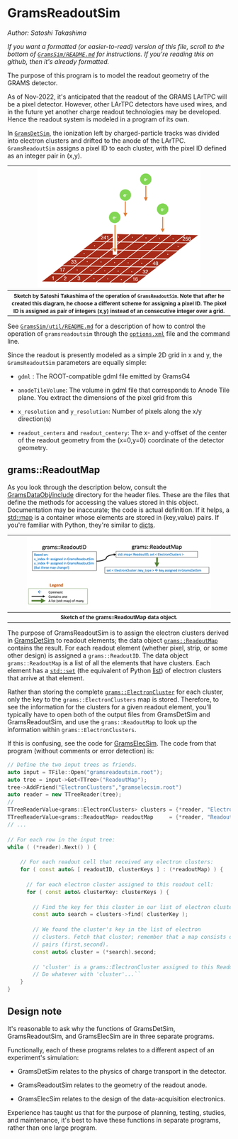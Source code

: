 # GramsReadoutSim
*Author: Satoshi Takashima*

_If you want a formatted (or easier-to-read) version of this file, scroll to the bottom of [`GramsSim/README.md`](../README.md) for instructions. If you're reading this on github, then it's already formatted._

The purpose of this program is to model the readout geometry of the GRAMS detector. 

As of Nov-2022, it's anticipated that the readout of the GRAMS LArTPC will be a pixel detector. However, other LArTPC detectors have used wires, and in the future yet another charge readout technologies may be developed. Hence the readout system is modeled in a program of its own. 

In [`GramsDetSim`](../GramsDetSim), the ionization left by charged-particle tracks was divided into electron clusters and drifted to the anode of the LArTPC. `GramsReadoutSim` assigns a pixel ID to each cluster, with the pixel ID defined as an integer pair in (x,y).

| <img src="images/PixelSketch.png" width="75%" /> |
| :---------------------------------------------: | 
| <small><strong>Sketch by Satoshi Takashima of the operation of `GramsReadoutSim`. Note that after he created this diagram, he choose a different scheme for assigning a pixel ID. The pixel ID is assigned as pair of integers (x,y) instead of an consecutive integer over a grid. </strong></small> |

See [`GramsSim/util/README.md`](../util/README.md) for a description of how to control the
operation of `gramsreadoutsim` through the [`options.xml`](../options.xml) file and the
command line.

Since the readout is presently modeled as a simple 2D grid in x and y, the `GramsReadoutSim` parameters are equally simple:

- `gdml` : The ROOT-compatible gdml file emitted by GramsG4

- `anodeTileVolume`: The volume in gdml file that corresponds to Anode Tile plane. You extract the dimensions of the pixel grid from this

- `x_resolution` and `y_resolution`: Number of pixels along the x/y direction(s)

- `readout_centerx` and `readout_centery`: The x- and y-offset of the center of the readout geometry from the (x=0,y=0) coordinate of the detector geometry. 

## grams::ReadoutMap

As you look through the description below, consult the [GramsDataObj/include](../GramsDataObj/include) directory for the header files. These are the files that define the methods for accessing the values stored in this object. Documentation may be inaccurate; the code is actual definition. If it helps, a [std::map][130] is a container whose elements are stored in (key,value) pairs. If you're familiar with Python, they're similar to [dicts][140]. 

[130]: https://cplusplus.com/reference/map/map/
[140]: https://www.w3schools.com/python/python_dictionaries.asp

| <img src="../GramsDataObj/images/grams_ReadoutMap.png" width="85%" /> |
| :------------------------------------------------------------: | 
| <small><strong>Sketch of the grams::ReadoutMap data object.</strong></small> |

The purpose of GramsReadoutSim is to assign the electron clusters derived in [GramsDetSim](../GramsDetSim) to readout elements; the data object [`grams::ReadoutMap`](../GramsDataObj/include/ReadoutMap.h) contains the result. For each readout element (whether pixel, strip, or some other design) is assigned a `grams::ReadoutID`. The data object `grams::ReadoutMap` is a list of all the elements that have clusters. Each element has a [`std::set`][4000] 
(the equivalent of Python [list][4010]) of electron clusters that arrive at that element.

[4000]: https://cplusplus.com/reference/set/set/
[4010]: https://www.w3schools.com/python/python_lists.asp

Rather than storing the complete [`grams::ElectronCluster`](../GramsDataObj/include/ElectronClusters.h) for each cluster, only the key to the `grams::ElectronClusters` map is stored. Therefore, to see the information for the clusters for a given readout element, you'll typically have to open both of the output files from GramsDetSim and GramsReadoutSim, and use the `grams::ReadoutMap` to look up the information within `grams::ElectronClusters`.

If this is confusing, see the code for [GramsElecSim](../GramsElecSim/gramselecsim.cc). The code from that program (without comments or error detection) is:

```c++
// Define the two input trees as friends.
auto input = TFile::Open("gramsreadoutsim.root");
auto tree = input->Get<TTree>("ReadoutMap");
tree->AddFriend("ElectronClusters","gramselecsim.root")
auto reader = new TTreeReader(tree);
// 
TTreeReaderValue<grams::ElectronClusters> clusters = {*reader, "ElectronClusters"};
TTreeReaderValue<grams::ReadoutMap> readoutMap     = {*reader, "ReadoutMap"};
// ...
    
// For each row in the input tree:
while ( (*reader).Next() ) {

    // For each readout cell that received any electron clusters:
    for ( const auto& [ readoutID, clusterKeys ] : (*readoutMap) ) {

      // for each electron cluster assigned to this readout cell:
      for ( const auto& clusterKey: clusterKeys ) {

        // Find the key for this cluster in our list of electron clusters. 
        const auto search = clusters->find( clusterKey );

        // We found the cluster's key in the list of electron
        // clusters. Fetch that cluster; remember that a map consists of
        // pairs (first,second).
        const auto& cluster = (*search).second;

        // 'cluster' is a grams::ElectronCluster assigned to this ReadoutID
        // Do whatever with 'cluster'...``
    }
}
```

## Design note

It's reasonable to ask why the functions of GramsDetSim,
GramsReadoutSim, and GramsElecSim are in three separate programs.

Functionally, each of these programs relates to a different aspect of
an experiment's simulation:

   - GramsDetSim relates to the physics of charge transport in the detector.

   - GramsReadoutSim relates to the geometry of the readout anode.

   - GramsElecSim relates to the design of the data-acquisition electronics.

Experience has taught us that for the purpose of planning, testing,
studies, and maintenance, it's best to have these functions in
separate programs, rather than one large program.
